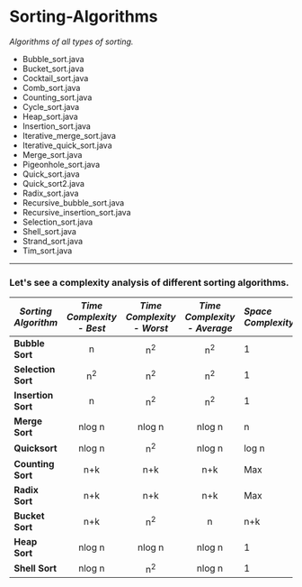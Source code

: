 # Sorting-Algorithms

*Algorithms of all types of sorting.*

* Bubble_sort.java
* Bucket_sort.java
* Cocktail_sort.java
* Comb_sort.java
* Counting_sort.java
* Cycle_sort.java
* Heap_sort.java
* Insertion_sort.java
* Iterative_merge_sort.java
* Iterative_quick_sort.java
* Merge_sort.java
* Pigeonhole_sort.java
* Quick_sort.java
* Quick_sort2.java
* Radix_sort.java
* Recursive_bubble_sort.java
* Recursive_insertion_sort.java
* Selection_sort.java
* Shell_sort.java
* Strand_sort.java
* Tim_sort.java

---

### Let's see a complexity analysis of different sorting algorithms.


| *Sorting Algorithm* |*Time Complexity - Best* |*Time Complexity - Worst* |*Time Complexity - Average* |*Space Complexity* |
| -------------       |:-------------:          | :-----:                  | :-------------:            |:-------------     |
| **Bubble Sort**     |   n                     |  n<sup>2</sup>           |  n<sup>2</sup>             | 1                 | 
| **Selection Sort**  |   n<sup>2</sup>         |  n<sup>2</sup>           |  n<sup>2</sup>             | 1                 | 
| **Insertion Sort**  |   n                     |  n<sup>2</sup>           |  n<sup>2</sup>             | 1                 | 
| **Merge Sort**      |   nlog n                |  nlog n                  |  nlog n                    | n                 |
| **Quicksort**       |   nlog n                |  n<sup>2</sup>           |  nlog n                    | log n             |
| **Counting Sort**   |   n+k                   |  n+k                     |  n+k                       | Max               |
| **Radix Sort**      |   n+k                   |  n+k                     |  n+k                       | Max               |
| **Bucket Sort**     |   n+k                   |  n<sup>2</sup>                |    n   | n+k|
| **Heap Sort**       |   nlog n                |  nlog n               |  nlog n     | 1|
| **Shell Sort**      |   nlog n                |  n<sup>2</sup>               |    nlog n   |1 |
 
